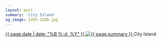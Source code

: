 ```yaml
---
layout: post
summary: 'City Island'
og_image: 1203-1280.jpg
---
```


<p>
 <time>
  <a href="/1203">
   {{ page.date | date: "%B %-d, %Y" }}
  </a>
 </time>
 <a href="/1203">
  <img alt="{{ page.summary }}" sizes="(min-width: 700px) 50vw, calc(100vw - 2rem)" src="{{ site.assets_url }}/1203-640.jpg" srcset="{{ site.assets_url }}/1203-320.jpg 320w, {{ site.assets_url }}/1203-640.jpg 640w, {{ site.assets_url }}/1203-960.jpg 960w, {{ site.assets_url }}/1203-1280.jpg 1280w"/>
 </a>
 <span>
  City Island
 </span>
</p>
